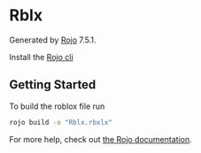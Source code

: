 # Rblx
Generated by [Rojo](https://github.com/rojo-rbx/rojo) 7.5.1.

Install the [Rojo cli](https://rojo.space/docs/v7/getting-started/installation/)

## Getting Started
To build the roblox file run

```bash
rojo build -o "Rblx.rbxlx"
```

For more help, check out [the Rojo documentation](https://rojo.space/docs).
